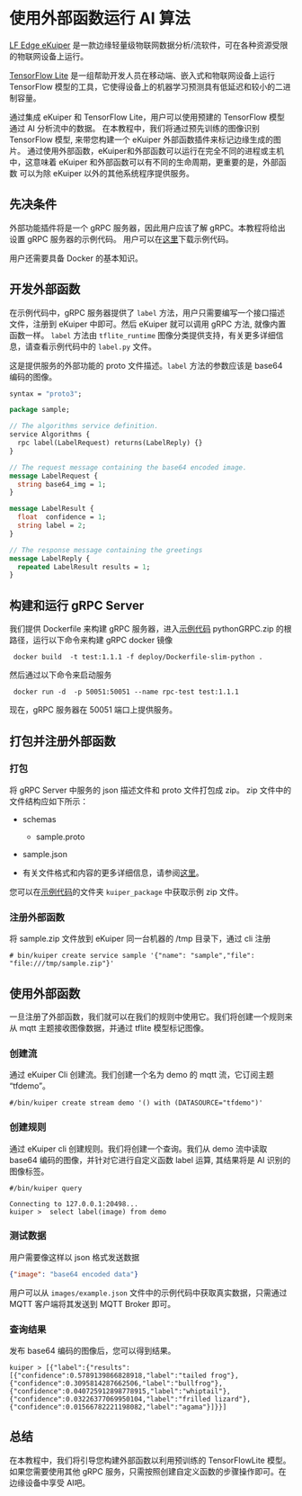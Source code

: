 # 使用外部函数运行 AI 算法

[LF Edge eKuiper](https://www.lfedge.org/projects/ekuiper/) 是一款边缘轻量级物联网数据分析/流软件，可在各种资源受限的物联网设备上运行。

[TensorFlow Lite](https://www.tensorflow.org/lite/guide) 是一组帮助开发人员在移动端、嵌入式和物联网设备上运行 TensorFlow
模型的工具，它使得设备上的机器学习预测具有低延迟和较小的二进制容量。

通过集成 eKuiper 和 TensorFlow Lite，用户可以使用预建的 TensorFlow 模型通过 AI 分析流中的数据。
在本教程中，我们将通过预先训练的图像识别 TensorFlow 模型, 来带您构建一个 eKuiper 外部函数插件来标记边缘生成的图片。
通过使用外部函数，eKuiper和外部函数可以运行在完全不同的进程或主机中，这意味着 eKuiper 和外部函数可以有不同的生命周期，更重要的是，外部函数
可以为除 eKuiper 以外的其他系统程序提供服务。

## 先决条件

外部功能插件将是一个 gRPC 服务器，因此用户应该了解 gRPC。本教程将给出设置 gRPC 服务器的示例代码。
用户可以在[这里](https://github.com/lf-edge/ekuiper/blob/master/docs/resources/pythonGRPC.zip)下载示例代码。

用户还需要具备 Docker 的基本知识。

## 开发外部函数

在示例代码中，gRPC 服务器提供了 ``label`` 方法，用户只需要编写一个接口描述文件，注册到 eKuiper 中即可。然后 eKuiper 就可以调用 gRPC 方法,
就像内置函数一样。 ``label`` 方法由 ``tflite_runtime`` 图像分类提供支持，有关更多详细信息，请查看示例代码中的 `label.py` 文件。

这是提供服务的外部功能的 proto 文件描述。``label`` 方法的参数应该是 base64 编码的图像。

```proto
syntax = "proto3";

package sample;

// The algorithms service definition.
service Algorithms {
  rpc label(LabelRequest) returns(LabelReply) {}
}

// The request message containing the base64 encoded image.
message LabelRequest {
  string base64_img = 1;
}

message LabelResult {
  float  confidence = 1;
  string label = 2;
}

// The response message containing the greetings
message LabelReply {
  repeated LabelResult results = 1;
}
```

## 构建和运行 gRPC Server

我们提供 Dockerfile 来构建 gRPC 服务器，进入[示例代码](https://github.com/lf-edge/ekuiper/blob/master/docs/resources/pythonGRPC.zip) pythonGRPC.zip 的根路径，运行以下命令来构建 gRPC docker 镜像

```shell
 docker build  -t test:1.1.1 -f deploy/Dockerfile-slim-python .
```

然后通过以下命令来启动服务

```shell
 docker run -d  -p 50051:50051 --name rpc-test test:1.1.1
```

现在，gRPC 服务器在 50051 端口上提供服务。

## 打包并注册外部函数

### 打包

将 gRPC Server 中服务的 json 描述文件和 proto 文件打包成 zip。 zip 文件中的文件结构应如下所示：

- schemas
  - sample.proto
- sample.json

- 有关文件格式和内容的更多详细信息，请参阅[这里](../../extension/external/external_func.md)。

您可以在[示例代码](https://github.com/lf-edge/ekuiper/blob/master/docs/resources/pythonGRPC.zip)的文件夹 ``kuiper_package`` 中获取示例 zip 文件。

### 注册外部函数

将 sample.zip 文件放到 eKuiper 同一台机器的 /tmp 目录下，通过 cli 注册

```shell
# bin/kuiper create service sample '{"name": "sample","file": "file:///tmp/sample.zip"}'
```

## 使用外部函数

一旦注册了外部函数，我们就可以在我们的规则中使用它。我们将创建一个规则来从 mqtt 主题接收图像数据，并通过 tflite 模型标记图像。

### 创建流

通过 eKuiper Cli 创建流。我们创建一个名为 demo 的 mqtt 流，它订阅主题 “tfdemo”。

```shell
#/bin/kuiper create stream demo '() with (DATASOURCE="tfdemo")'
```

### 创建规则

通过 eKuiper cli 创建规则。我们将创建一个查询。我们从 demo 流中读取 base64 编码的图像，并针对它进行自定义函数 label 运算, 其结果将是 AI 识别的图像标签。

```shell
#/bin/kuiper query

Connecting to 127.0.0.1:20498...
kuiper >  select label(image) from demo

```

### 测试数据

用户需要像这样以 json 格式发送数据

```json
{"image": "base64 encoded data"}
```

用户可以从 ``images/example.json`` 文件中的示例代码中获取真实数据，只需通过 MQTT 客户端将其发送到 MQTT Broker 即可。

### 查询结果

发布 base64 编码的图像后，您可以得到结果。

```shell
kuiper > [{"label":{"results":[{"confidence":0.5789139866828918,"label":"tailed frog"},{"confidence":0.3095814287662506,"label":"bullfrog"},{"confidence":0.040725912898778915,"label":"whiptail"},{"confidence":0.03226377069950104,"label":"frilled lizard"},{"confidence":0.01566782221198082,"label":"agama"}]}}]
```

## 总结

在本教程中，我们将引导您构建外部函数以利用预训练的 TensorFlowLite 模型。如果您需要使用其他 gRPC 服务，只需按照创建自定义函数的步骤操作即可。在边缘设备中享受 AI吧。
